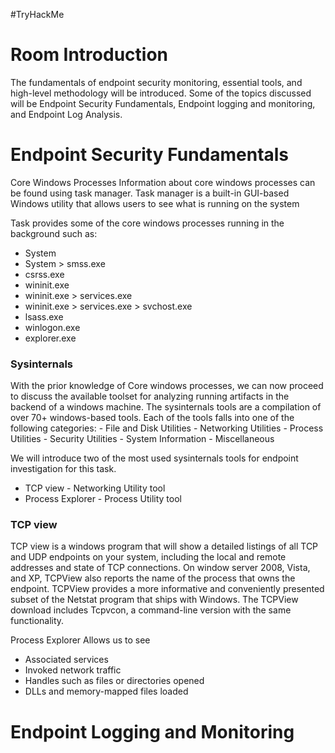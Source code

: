 #TryHackMe 
# Room Introduction
The fundamentals of endpoint security monitoring, essential tools, and high-level methodology will be introduced. Some of the topics discussed will be Endpoint Security Fundamentals, Endpoint logging and monitoring, and Endpoint Log Analysis. 

# Endpoint Security Fundamentals

Core Windows Processes
	Information about core windows processes can be found using task manager. Task manager is a built-in GUI-based Windows utility that allows users to see what is running on the system

Task provides some of the core windows processes running in the background such as:
- System
- System > smss.exe
- csrss.exe
- wininit.exe 
- wininit.exe > services.exe
- wininit.exe > services.exe > svchost.exe
- lsass.exe
- winlogon.exe
- explorer.exe

<h3> Sysinternals </h3>
With the prior knowledge of Core windows processes, we can now proceed to discuss the available toolset for analyzing running artifacts in the backend of a windows machine. The sysinternals tools are a compilation of over 70+ windows-based tools. Each of the tools falls into one of the following categories:
- File and Disk Utilities
- Networking Utilities
- Process Utilities
- Security Utilities
- System Information
- Miscellaneous

We will introduce two of the most used sysinternals tools for endpoint investigation for this task. 
- TCP view - Networking Utility tool
- Process Explorer - Process Utility tool 

<h3> TCP view </h3>
TCP view is a windows program that will show a detailed listings of all TCP and UDP endpoints on your system, including the local and remote addresses and state of TCP connections. On window server 2008, Vista, and XP, TCPView also reports the name of the process that owns the endpoint. TCPView provides a more informative and conveniently presented subset of the Netstat program that ships with Windows. The TCPView download includes Tcpvcon, a command-line version with the same functionality.

Process Explorer
Allows us to see 
- Associated services
- Invoked network traffic
- Handles such as files or directories opened
- DLLs and memory-mapped files loaded

# Endpoint Logging and Monitoring

